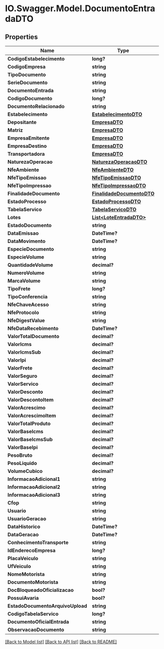 # IO.Swagger.Model.DocumentoEntradaDTO
## Properties

Name | Type | Description | Notes
------------ | ------------- | ------------- | -------------
**CodigoEstabelecimento** | **long?** |  | 
**CodigoEmpresa** | **string** |  | 
**TipoDocumento** | **string** |  | 
**SerieDocumento** | **string** |  | 
**DocumentoEntrada** | **string** |  | 
**CodigoDocumento** | **long?** |  | [optional] 
**DocumentoRelacionado** | **string** |  | [optional] 
**Estabelecimento** | [**EstabelecimentoDTO**](EstabelecimentoDTO.md) |  | [optional] 
**Depositante** | [**EmpresaDTO**](EmpresaDTO.md) |  | 
**Matriz** | [**EmpresaDTO**](EmpresaDTO.md) |  | [optional] 
**EmpresaEmitente** | [**EmpresaDTO**](EmpresaDTO.md) |  | [optional] 
**EmpresaDestino** | [**EmpresaDTO**](EmpresaDTO.md) |  | [optional] 
**Transportadora** | [**EmpresaDTO**](EmpresaDTO.md) |  | [optional] 
**NaturezaOperacao** | [**NaturezaOperacaoDTO**](NaturezaOperacaoDTO.md) |  | 
**NfeAmbiente** | [**NfeAmbienteDTO**](NfeAmbienteDTO.md) |  | [optional] 
**NfeTipoEmissao** | [**NfeTipoEmissaoDTO**](NfeTipoEmissaoDTO.md) |  | [optional] 
**NfeTipoImpressao** | [**NfeTipoImpressaoDTO**](NfeTipoImpressaoDTO.md) |  | [optional] 
**FinalidadeDocumento** | [**FinalidadeDocumentoDTO**](FinalidadeDocumentoDTO.md) |  | [optional] 
**EstadoProcesso** | [**EstadoProcessoDTO**](EstadoProcessoDTO.md) |  | [optional] 
**TabelaServico** | [**TabelaServicoDTO**](TabelaServicoDTO.md) |  | [optional] 
**Lotes** | [**List&lt;LoteEntradaDTO&gt;**](LoteEntradaDTO.md) |  | [optional] 
**EstadoDocumento** | **string** |  | [optional] 
**DataEmissao** | **DateTime?** |  | [optional] 
**DataMovimento** | **DateTime?** |  | [optional] 
**EspecieDocumento** | **string** |  | 
**EspecieVolume** | **string** |  | [optional] 
**QuantidadeVolume** | **decimal?** |  | [optional] 
**NumeroVolume** | **string** |  | [optional] 
**MarcaVolume** | **string** |  | [optional] 
**TipoFrete** | **long?** |  | [optional] 
**TipoConferencia** | **string** |  | [optional] 
**NfeChaveAcesso** | **string** |  | [optional] 
**NfeProtocolo** | **string** |  | [optional] 
**NfeDigestValue** | **string** |  | [optional] 
**NfeDataRecebimento** | **DateTime?** |  | [optional] 
**ValorTotalDocumento** | **decimal?** |  | [optional] 
**ValorIcms** | **decimal?** |  | [optional] 
**ValorIcmsSub** | **decimal?** |  | [optional] 
**ValorIpi** | **decimal?** |  | [optional] 
**ValorFrete** | **decimal?** |  | [optional] 
**ValorSeguro** | **decimal?** |  | [optional] 
**ValorServico** | **decimal?** |  | [optional] 
**ValorDesconto** | **decimal?** |  | [optional] 
**ValorDescontoItem** | **decimal?** |  | [optional] 
**ValorAcrescimo** | **decimal?** |  | [optional] 
**ValorAcrescimoItem** | **decimal?** |  | [optional] 
**ValorTotalProduto** | **decimal?** |  | [optional] 
**ValorBaseIcms** | **decimal?** |  | [optional] 
**ValorBaseIcmsSub** | **decimal?** |  | [optional] 
**ValorBaseIpi** | **decimal?** |  | [optional] 
**PesoBruto** | **decimal?** |  | [optional] 
**PesoLiquido** | **decimal?** |  | [optional] 
**VolumeCubico** | **decimal?** |  | [optional] 
**InformacaoAdicional1** | **string** |  | [optional] 
**InformacaoAdicional2** | **string** |  | [optional] 
**InformacaoAdicional3** | **string** |  | [optional] 
**Cfop** | **string** |  | [optional] 
**Usuario** | **string** |  | [optional] 
**UsuarioGeracao** | **string** |  | [optional] 
**DataHistorico** | **DateTime?** |  | [optional] 
**DataGeracao** | **DateTime?** |  | [optional] 
**ConhecimentoTransporte** | **string** |  | [optional] 
**IdEnderecoEmpresa** | **long?** |  | [optional] 
**PlacaVeiculo** | **string** |  | [optional] 
**UfVeiculo** | **string** |  | [optional] 
**NomeMotorista** | **string** |  | [optional] 
**DocumentoMotorista** | **string** |  | [optional] 
**DocBloqueadoOficializacao** | **bool?** |  | [optional] 
**PossuiAvaria** | **bool?** |  | [optional] 
**EstadoDocumentoArquivoUpload** | **string** |  | [optional] 
**CodigoTabelaServico** | **long?** |  | [optional] 
**DocumentoOficialEntrada** | **string** |  | [optional] 
**ObservacaoDocumento** | **string** |  | [optional] 

[[Back to Model list]](../README.md#documentation-for-models) [[Back to API list]](../README.md#documentation-for-api-endpoints) [[Back to README]](../README.md)

